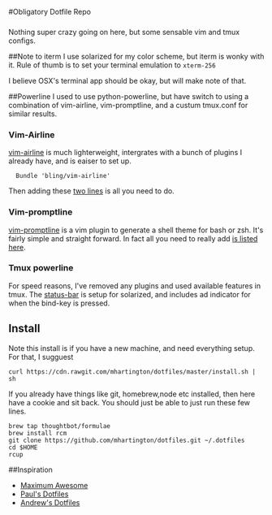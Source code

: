 #Obligatory Dotfile Repo
###
Nothing super crazy going on here, but some sensable vim and tmux configs.

##Note to iterm
I use solarized for my color scheme, but iterm is wonky with it.
Rule of thumb is to set your terminal emulation to `xterm-256`

I believe OSX's terminal app should be okay, but will make note of that.

##Powerline
I used to use python-powerline, but have switch to using a combination of vim-airline, vim-promptline, and a custum
tmux.conf for similar results. 

### Vim-Airline
 [vim-airline](https://github.com/bling/vim-airline) is much lighterweight, intergrates with a bunch of plugins I
already have, and is eaiser to set up.

```
  Bundle 'bling/vim-airline'
```
Then adding these [two lines](https://github.com/mhartington/dotfiles/blob/master/vimrc#L157) is all you need to do.

### Vim-promptline
[vim-promptline](https://github.com/edkolev/promptline.vim) is a vim plugin to generate a shell theme for bash or zsh.
It's fairly simple and straight forward. In fact all you need to really add [is listed
here](https://github.com/mhartington/dotfiles/blob/master/vimrc#L161).

### Tmux powerline
For speed reasons, I've removed any plugins and used available features in tmux. The
[status-bar](https://github.com/mhartington/dotfiles/blob/master/tmux.conf#L77) is setup for solarized, and includes ad
indicator for when the bind-key is pressed.

## Install
Note this install is if you have a new machine, and need everything setup.
For that, I sugguest 

```
curl https://cdn.rawgit.com/mhartington/dotfiles/master/install.sh | sh
```
If you already have things like git, homebrew,node etc installed, then here have a cookie and sit back.
You should just be able to just run these few lines.

```
brew tap thoughtbot/formulae
brew install rcm
git clone https://github.com/mhartington/dotfiles.git ~/.dotfiles
cd $HOME
rcup
```
##Inspiration
 - [Maximum Awesome](https://github.com/square/maximum-awesome)
 - [Paul's Dotfiles](https://github.com/paulirish/dotfiles)
 - [Andrew's Dotfiles](https://github.com/ajoslin/dot)

